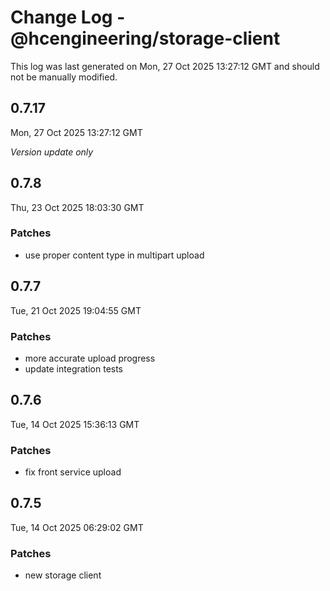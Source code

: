 # Change Log - @hcengineering/storage-client

This log was last generated on Mon, 27 Oct 2025 13:27:12 GMT and should not be manually modified.

## 0.7.17
Mon, 27 Oct 2025 13:27:12 GMT

_Version update only_

## 0.7.8
Thu, 23 Oct 2025 18:03:30 GMT

### Patches

- use proper content type in multipart upload

## 0.7.7
Tue, 21 Oct 2025 19:04:55 GMT

### Patches

- more accurate upload progress
- update integration tests

## 0.7.6
Tue, 14 Oct 2025 15:36:13 GMT

### Patches

- fix front service upload

## 0.7.5
Tue, 14 Oct 2025 06:29:02 GMT

### Patches

- new storage client


